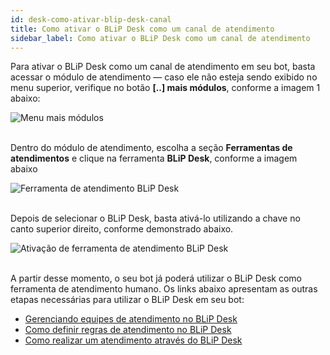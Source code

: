 ```yaml
---
id: desk-como-ativar-blip-desk-canal
title: Como ativar o BLiP Desk como um canal de atendimento
sidebar_label: Como ativar o BLiP Desk como um canal de atendimento
---
```


Para ativar o BLiP Desk como um canal de atendimento em seu bot, basta acessar o módulo de atendimento — caso ele não esteja sendo exibido no menu superior, verifique no botão **[..] mais módulos**, conforme a imagem 1 abaixo:

![Menu mais módulos](/img/practice/blip-desk/desk-como-ativar-blip-desk-canal-1.png)<br><br>

Dentro do módulo de atendimento, escolha a seção **Ferramentas de atendimentos** e clique na ferramenta **BLiP Desk**, conforme a imagem abaixo

![Ferramenta de atendimento BLiP Desk](/img/practice/blip-desk/desk-como-ativar-blip-desk-canal-2.png)<br><br>

Depois de selecionar o BLiP Desk, basta ativá-lo utilizando a chave no canto superior direito, conforme demonstrado abaixo.

![Ativação de ferramenta de atendimento BLiP Desk](/img/practice/blip-desk/desk-como-ativar-blip-desk-canal-3.png)<br><br>

A partir desse momento, o seu bot já poderá utilizar o BLiP Desk como ferramenta de atendimento humano. Os links abaixo apresentam as outras etapas necessárias para utilizar o BLiP Desk em seu bot:

* [Gerenciando equipes de atendimento no BLiP Desk](https://help.blip.ai/hc/pt-br/articles/360001197332)
* [Como definir regras de atendimento no BLiP Desk](https://help.blip.ai/hc/pt-br/articles/360001215891)
* [Como realizar um atendimento através do BLiP Desk](https://help.blip.ai/hc/pt-br/articles/360001197672)
